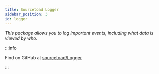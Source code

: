 ```yaml
---
title: Sourcetoad Logger
sidebar_position: 3
id: logger
---
```


_This package allows you to log important events, including what data is viewed by who._


:::info

Find on GitHub at [sourcetoad/Logger](https://github.com/sourcetoad/Logger)

:::